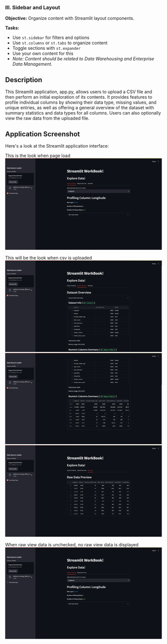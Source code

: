 ### III. Sidebar and Layout

**Objective:** Organize content with Streamlit layout components.

**Tasks:**

* Use `st.sidebar` for filters and options
* Use `st.columns` or `st.tabs` to organize content
* Toggle sections with `st.expander`
* Use your own content for this
* *Note: Content should be related to Data Warehousing and Enterprise Data Management.*

## Description

This Streamlit application, app.py, allows users to upload a CSV file and then perform an initial exploration of its contents. It provides features to profile individual columns by showing their data type, missing values, and unique entries, as well as offering a general overview of the dataset with summary statistics and data types for all columns. Users can also optionally view the raw data from the uploaded file.

## Application Screenshot

Here's a look at the Streamlit application interface:

This is the look when page load
![Streamlit Application Screenshot](./screenshot/Screenshot-2025-05-06-at-22-25-32-Streamlit.png)

This will be the look when csv is uploaded
![Streamlit Application Screenshot](./screenshot/Screenshot-2025-05-06-at-22-25-46-Streamlit.png)
![Streamlit Application Screenshot](./screenshot/Screenshot-2025-05-06-at-22-25-53-Streamlit.png)
![Streamlit Application Screenshot](./screenshot/Screenshot-2025-05-06-at-22-26-04-Streamlit.png)

When raw view data is unchecked, no raw view data is displayed
![Streamlit Application Screenshot](./screenshot/Screenshot-2025-05-06-at-22-26-13-Streamlit.png)
